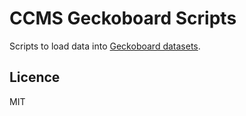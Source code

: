 # CCMS Geckoboard Scripts

Scripts to load data into [Geckoboard datasets](https://www.geckoboard.com/datasets/).

## Licence
MIT